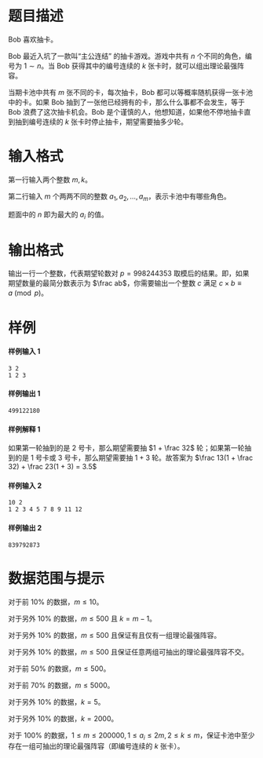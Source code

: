 
# 题目描述

Bob 喜欢抽卡。

Bob 最近入坑了一款叫“主公连结” 的抽卡游戏。游戏中共有 $n$ 个不同的角色，编号为 $1\sim n$。当 Bob 获得其中的编号连续的 $k$ 张卡时，就可以组出理论最强阵容。

当期卡池中共有 $m$ 张不同的卡，每次抽卡，Bob 都可以等概率随机获得一张卡池中的卡。如果 Bob 抽到了一张他已经拥有的卡，那么什么事都不会发生，等于 Bob 浪费了这次抽卡机会。Bob 是个谨慎的人，他想知道，如果他不停地抽卡直到抽到编号连续的 $k$ 张卡时停止抽卡，期望需要抽多少轮。

# 输入格式

第一行输入两个整数 $m, k$。

第二行输入 $m$ 个两两不同的整数 $a_1, a_2, \dots, a_m$，表示卡池中有哪些角色。

题面中的 $n$ 即为最大的 $a_i$ 的值。


# 输出格式

输出一行一个整数，代表期望轮数对 $p = 998244353$ 取模后的结果。即，如果期望数量的最简分数表示为 $\frac ab$，你需要输出一个整数 $c$ 满足 $c\times b \equiv a \pmod p$。

# 样例

#### 样例输入 1

```plain
3 2
1 2 3
```

#### 样例输出 1

```plain
499122180
```

#### 样例解释 1

如果第一轮抽到的是 $2$ 号卡，那么期望需要抽 $1 + \frac 32$ 轮；如果第一轮抽到的是 $1$ 号卡或 $3$ 号卡，那么期望需要抽 $1 + 3$ 轮。故答案为 $\frac 13(1 + \frac 32) + \frac 23(1 + 3) = 3.5$

#### 样例输入 2

```plain
10 2
1 2 3 4 5 7 8 9 11 12
```

#### 样例输出 2

```plain
839792873
```


# 数据范围与提示

对于前 $10\%$ 的数据，$m\le 10$。

对于另外 $10\%$ 的数据，$m \le 500$ 且 $k = m − 1$。

对于另外 $10\%$ 的数据，$m \le 500$ 且保证有且仅有一组理论最强阵容。

对于另外 $10\%$ 的数据，$m \le 500$ 且保证任意两组可抽出的理论最强阵容不交。

对于前 $50\%$ 的数据，$m \le 500$。

对于前 $70\%$ 的数据，$m \le 5000$。

对于另外 $10\%$ 的数据，$k = 5$。

对于另外 $10\%$ 的数据，$k = 2000$。

对于 $100\%$ 的数据，$1 \le m \le 200000, 1 \le a_i \le 2m, 2 \le k \le m$，保证卡池中至少存在一组可抽出的理论最强阵容（即编号连续的 $k$ 张卡）。


